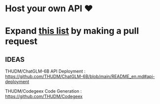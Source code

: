 #  Host your own API :heart:
#  Expand [this list](https://github.com/0ut0flin3/free-api-endpoints/blob/main/free-api-endpoints.json) by making a pull request 




## IDEAS
THUDM/ChatGLM-6B API Deployment : https://github.com/THUDM/ChatGLM-6B/blob/main/README_en.md#api-deployment

THUDM/Codegeex Code Generation : https://github.com/THUDM/Codegeex

